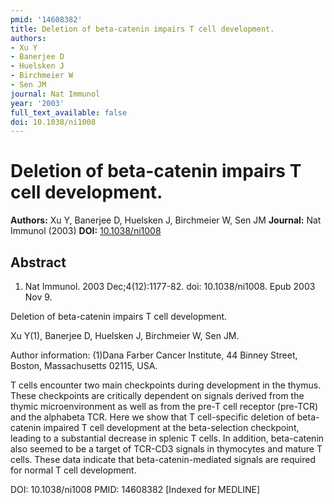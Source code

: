 ```yaml
---
pmid: '14608382'
title: Deletion of beta-catenin impairs T cell development.
authors:
- Xu Y
- Banerjee D
- Huelsken J
- Birchmeier W
- Sen JM
journal: Nat Immunol
year: '2003'
full_text_available: false
doi: 10.1038/ni1008
---
```


# Deletion of beta-catenin impairs T cell development.
**Authors:** Xu Y, Banerjee D, Huelsken J, Birchmeier W, Sen JM
**Journal:** Nat Immunol (2003)
**DOI:** [10.1038/ni1008](https://doi.org/10.1038/ni1008)

## Abstract

1. Nat Immunol. 2003 Dec;4(12):1177-82. doi: 10.1038/ni1008. Epub 2003 Nov 9.

Deletion of beta-catenin impairs T cell development.

Xu Y(1), Banerjee D, Huelsken J, Birchmeier W, Sen JM.

Author information:
(1)Dana Farber Cancer Institute, 44 Binney Street, Boston, Massachusetts 02115, 
USA.

T cells encounter two main checkpoints during development in the thymus. These 
checkpoints are critically dependent on signals derived from the thymic 
microenvironment as well as from the pre-T cell receptor (pre-TCR) and the 
alphabeta TCR. Here we show that T cell-specific deletion of beta-catenin 
impaired T cell development at the beta-selection checkpoint, leading to a 
substantial decrease in splenic T cells. In addition, beta-catenin also seemed 
to be a target of TCR-CD3 signals in thymocytes and mature T cells. These data 
indicate that beta-catenin-mediated signals are required for normal T cell 
development.

DOI: 10.1038/ni1008
PMID: 14608382 [Indexed for MEDLINE]
